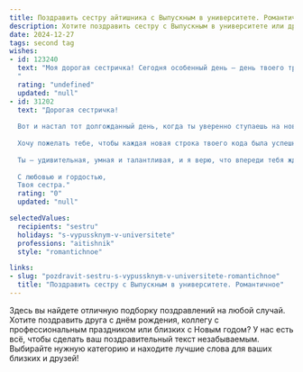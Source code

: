 ```yaml
---
title: Поздравить сестру айтишника с Выпускным в университете. Романтичное
description: Хотите поздравить сестру с Выпускным в университете или другим праздником? Наш ИИ создаст незабываемое поздравление, а вы обязательно выделитесь среди других.  
date: 2024-12-27
tags: second tag
wishes:
- id: 123240
  text: "Моя дорогая сестричка! Сегодня особенный день – день твоего триумфа, день, когда ты, моя умница и красавица,  завершила важный этап своей жизни, став дипломированным айтшником!  Сердце переполняется гордостью и нежностью, наблюдая, как ты, шаг за шагом, строила свой путь к этой яркой вершине.  Пусть твоя жизнь, как самый сложный, но невероятно красивый код, будет полна интересных задач,  творческих решений и  безграничного счастья.  Я так сильно тебя люблю и верю в твой блестящий успех! С выпускным, родная!
  "
  rating: "undefined"
  updated: "null"
- id: 31202
  text: "Дорогая сестричка!
  
  Вот и настал тот долгожданный день, когда ты уверенно ступаешь на новую ступень своей жизни. Выпускной — это не просто завершение учебы, это начало безграничных возможностей и удивительных приключений. Ты, как истинный айтишник, смело пробираешься через строки кода и тайны технологий, открывая новые горизонты для себя и для мира.
  
  Хочу пожелать тебе, чтобы каждая новая строка твоего кода была успешной, как стартап, а каждый шаг на карьерном пути — смелым и вдохновляющим. Пусть твоя жизнь будет наполнена яркими проектами, интересными встречами и, конечно, настоящей любовью.
  
  Ты — удивительная, умная и талантливая, и я верю, что впереди тебя ждут только самые светлые перспективы. Поздравляю тебя с окончанием университета! Пусть принципы айти помогут тебе создавать не только чудеса в мире технологий, но и счастливую жизнь.
  
  С любовью и гордостью,
  Твоя сестра."
  rating: "0"
  updated: "null"

selectedValues:
  recipients: "sestru"
  holidays: "s-vypussknym-v-universitete"
  professions: "aitishnik"
  style: "romantichnoe"

links:
- slug: "pozdravit-sestru-s-vypussknym-v-universitete-romantichnoe"
  title: "Поздравить сестру с Выпускным в университете. Романтичное"
---
```


Здесь вы найдете отличную подборку поздравлений на любой случай. 
Хотите поздравить друга с днём рождения, коллегу с профессиональным праздником или близких с Новым годом? У нас есть всё, чтобы сделать ваш поздравительный текст незабываемым. Выбирайте нужную категорию и находите лучшие слова для ваших близких и друзей!
